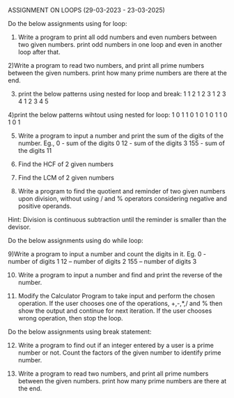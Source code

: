 
ASSIGNMENT ON LOOPS (29-03-2023  -  23-03-2025)


Do the below assignments using for loop:

 1) Write a program to print all odd numbers and even numbers between two given numbers. print odd numbers in one loop and even in another loop after that.



2)Write a program to read two numbers, and print all prime numbers between the given numbers.
print how many prime numbers are there at the end.


3)  print the below patterns using nested for loop and break:
1
1 2
1 2 3
1 2 3 4
1 2 3 4 5

4)print the below patterns wihtout using nested for loop:
1
0 1
1 0 1
0 1 0 1
1 0 1 0 1

5) Write a program to input a number and print the sum of the digits of the number.
Eg., 
0 - sum of the digits 0
12 - sum of the digits 3
155 - sum of the digits 11

6) Find the HCF of 2 given numbers

7) Find the LCM of 2 given numbers


8) Write a program to find the quotient and reminder of two given numbers upon division, without using / and % operators considering negative and positive operands.

Hint: Division is continuous subtraction until the reminder is smaller than the devisor.

Do the below assignments using do while loop:

9)Write a program to input a number and count the digits in it.
Eg.
0 - number of digits 1
12 – number of digits 2
155 – number of digits 3

10) Write a program to input a number and find and print the reverse of the number.

11) Modify the Calculator Program to take input and perform the chosen operation. If the user chooses one of the operations, +,-,*,/ and % then show the output and continue for next iteration.
If the user chooses wrong operation, then stop the loop.


Do the below assignments using break statement:

12) Write a program to find out if an integer entered by a user is a prime number or not. Count the factors of the given number to identify prime number.

13) Write a program to read two numbers, and print all prime numbers between the given numbers. print how many prime numbers are there at the end.


